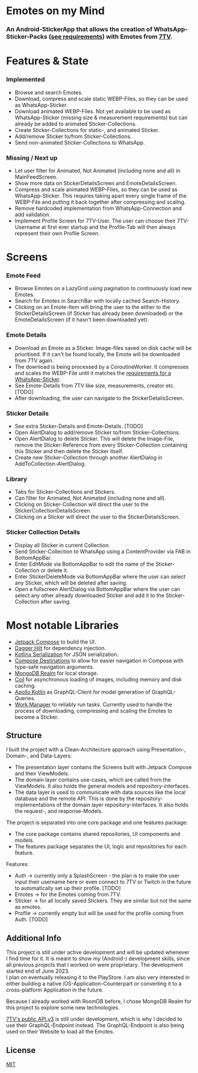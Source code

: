 # Emotes on my Mind

### An Android-StickerApp that allows the creation of WhatsApp-Sticker-Packs ([see requirements](https://github.com/WhatsApp/stickers/tree/main/Android)) with Emotes from [7TV](https://7tv.app/).

# Features & State

### Implemented

- Browse and search Emotes.
- Download, compress and scale static WEBP-Files, so they can be used as WhatsApp-Sticker.
- Download animated WEBP-Files. Not yet available to be used as WhatsApp-Sticker (missing size &
  measurement requirements) but can already be added to animated Sticker-Collections.
- Create Sticker-Collections for static-, and animated Sticker.
- Add/remove Sticker to/from Sticker-Collections.
- Send non-animated Sticker-Collections to WhatsApp.

### Missing / Next up

- Let user filter for Animated, Not Animated (including none and all) in MainFeedScreen.
- Show more data on StickerDetailsScreen and EmoteDetailsScreen.
- Compress and scale animated WEBP-Files, so they can be used as WhatsApp-Sticker. This requires
  taking apart every single frame of the WEBP-File and putting it back together after compressing
  and scaling.
- Remove hardcoded implementation from WhatsApp-Connection and add validation.
- Implement Profile Screen for 7TV-User. The user can choose their 7TV-Username at first ever
  startup and the Profile-Tab will then always represent their own Profile Screen.

# Screens

### Emote Feed

- Browse Emotes on a LazyGrid using pagination to continuously load new Emotes.
- Search for Emotes in SearchBar with locally cached Search-History.
- Clicking on an Emote-Item will bring the user to the either to the StickerDetailsScreen (if
  Sticker has already been downloaded) or the EmoteDetailsScreen (if it hasn't been downloaded yet).

### Emote Details

- Download an Emote as a Sticker. Image-files saved on disk cache will be prioritised. If it can't
  be found locally, the Emote will be downloaded from 7TV again.
- The download is being processed by a CoroutineWorker. It compresses and scales the WEBP-File until
  it matches
  the [requirements for a WhatsApp-Sticker](https://github.com/WhatsApp/stickers/tree/main/Android).
- See Emote-Details from 7TV like size, measurements, creator etc. [TODO]
- After downloading, the user can navigate to the StickerDetailsScreen.

### Sticker Details

- See extra Sticker-Details and Emote-Details. [TODO]
- Open AlertDialog to add/remove Sticker to/from Sticker-Collections.
- Open AlertDialog to delete Sticker. This will delete the Image-File, remove the
  Sticker-Reference from every Sticker-Collection containing this Sticker and then delete the
  Sticker itself.
- Create new Sticker-Collection through another AlertDialog in AddToCollection-AlertDialog.

### Library

- Tabs for Sticker-Collections and Stickers.
- Can filter for Animated, Not Animated (including none and all).
- Clicking on Sticker-Collection will direct the user to the StickerCollectionDetailsScreen.
- Clicking on a Sticker will direct the user to the StickerDetailsScreen.

### Sticker Collection Details

- Display all Sticker in current Collection.
- Send Sticker-Collection to WhatsApp using a ContentProvider via FAB in BottomAppBar.
- Enter EditMode via BottomAppBar to edit the name of the Sticker-Collection or delete it.
- Enter StickerDeleteMode via BottomAppBar where the user can select any Sticker, which will be
  deleted after saving.
- Open a fullscreen AlertDialog via BottomAppBar where the user can select any other already
  downloaded Sticker and add it to the Sticker-Collection after saving.

# Most notable Libraries

- [Jetpack Compose](https://developer.android.com/jetpack/compose) to build the UI.
- [Dagger Hilt](https://dagger.dev/hilt/) for dependency injection.
- [Kotlinx Serialization](https://github.com/Kotlin/kotlinx.serialization) for JSON serialization.
- [Compose Destinations](https://github.com/raamcosta/compose-destinations) to allow for easier
  navigation in Compose with type-safe navigation arguments.
- [MongoDB Realm](https://www.mongodb.com/docs/realm/sdk/kotlin/) for local storage.
- [Coil](https://github.com/coil-kt/coil) for asynchronous loading of images, including memory and
  disk caching.
- [Apollo Kotlin](https://github.com/apollographql/apollo-kotlin) as GraphQL-Client for model
  generation of GraphQL-Queries.
- [Work Manager](https://developer.android.com/jetpack/androidx/releases/work) to reliably run
  tasks. Currently used to handle the process of downloading, compressing and scaling the Emotes to
  become a Sticker.

## Structure

I built the project with a Clean-Architecture approach using Presentation-, Domain-, and
Data-Layers:

- The presentation layer contains the Screens built with Jetpack Compose and their ViewModels.
- The domain layer contains use-cases, which are called from the ViewModels. It also holds the
  general models and repository-interfaces.
- The data layer is used to communicate with data sources like the local database and the remote
  API. This is done by the repository-implementations of the domain layer repository-interfaces. It
  also holds the request-, and response-Models.

The project is separated into one core package and one features package:

- The core package contains shared repositories, UI components and models.
- The features package separates the UI, logic and repositories for each feature.

Features:

- Auth -> currently only a SplashScreen - the plan is to make the user input their username here or
  even connect to 7TV or Twitch in the future to automatically set up their profile. [TODO]
- Emotes -> for the Emotes coming from 7TV.
- Sticker -> for all locally saved Stickers. They are similar but not the same as emotes.
- Profile -> currently empty but will be used for the profile coming from Auth. [TODO]

## Additional Info

This project is still under active development and will be updated whenever I find time for it. It
is meant to show my (Android-) development skills, since all previous projects that I worked on
were proprietary. The development started end of June 2023.  
I plan on eventually releasing it to the PlayStore. I am also very interested in either building
a native iOS-Application-Counterpart or converting it to a cross-platform Application in the future.

Because I already worked with RoomDB before, I chose MongoDB Realm for this project to explore some
new technologies.

[7TV's public API.v3](https://7tv.io/docs) is still under development, which is why I decided to use
their GraphQL-Endpoint instead. The GraphQL-Endpoint is also being used on their Website to load all
the Emotes.

## License

[MIT](https://choosealicense.com/licenses/mit/)